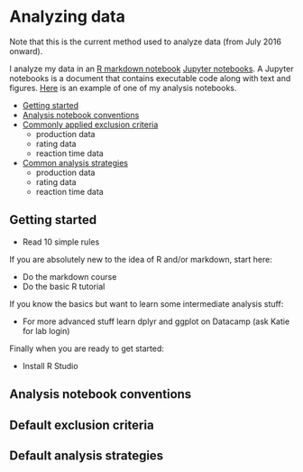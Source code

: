 # Analyzing data 

Note that this is the current method used to analyze data (from July 2016 onward).

I analyze my data in an [R markdown notebook]() [Jupyter notebooks](http://jupyter-notebook-beginner-guide.readthedocs.io/en/latest/what_is_jupyter.html). A Jupyter notebooks is a document that contains executable code along with text and figures. [Here](https://www.dropbox.com/home/Research/summaries?preview=0010-srt-pilot.html) is an example of one of my analysis notebooks.

- [Getting started](#getting-started)
- [Analysis notebook conventions]()
- [Commonly applied exclusion criteria]()
    - production data
    - rating data
    - reaction time data
- [Common analysis strategies]()
    - production data
    - rating data
    - reaction time data

## Getting started

- Read 10 simple rules

If you are absolutely new to the idea of R and/or markdown, start here:

- Do the markdown course
- Do the basic R tutorial

If you know the basics but want to learn some intermediate analysis stuff:

- For more advanced stuff learn dplyr and ggplot on Datacamp (ask Katie for lab login)

Finally when you are ready to get started:
- Install R Studio

## Analysis notebook conventions




## Default exclusion criteria
## Default analysis strategies


